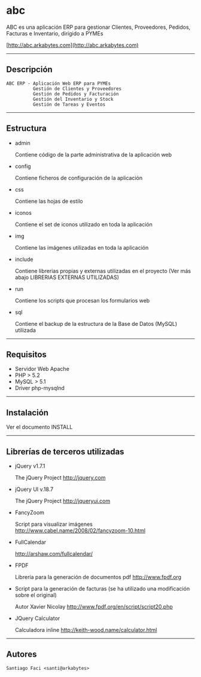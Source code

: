 abc
===

ABC es una aplicación ERP para gestionar Clientes, Proveedores, Pedidos, Facturas e Inventario, dirigido a PYMEs

[http://abc.arkabytes.com](http://abc.arkabytes.com)

-----------
Descripción
-----------

    ABC ERP - Aplicación Web ERP para PYMEs
              Gestión de Clientes y Proveedores
              Gestión de Pedidos y Facturación
              Gestión del Inventario y Stock
              Gestión de Tareas y Eventos

----------
Estructura
----------

- admin

    Contiene código de la parte administrativa de la aplicación web

- config

    Contiene ficheros de configuración de la aplicación

- css

    Contiene las hojas de estilo

- iconos

    Contiene el set de iconos utilizado en toda la aplicación

- img

    Contiene las imágenes utilizadas en toda la aplicación

- include

    Contiene librerias propias y externas utilizadas en el proyecto (Ver más abajo LIBRERIAS EXTERNAS UTILIZADAS)

- run

    Contiene los scripts que procesan los formularios web

- sql

    Contiene el backup de la estructura de la Base de Datos (MySQL) utilizada

----------
Requisitos
----------

- Servidor Web Apache
- PHP > 5.2
- MySQL > 5.1
- Driver php-mysqlnd

--------------------------------
Instalación
--------------------------------

Ver el documento INSTALL

----------------------------
Librerías de terceros utilizadas
----------------------------

- jQuery v1.7.1
    
    The jQuery Project
    http://jquery.com

- jQuery UI v.18.7

    The jQuery Project
    http://jqueryui.com

- FancyZoom

    Script para visualizar imágenes
    http://www.cabel.name/2008/02/fancyzoom-10.html
    
- FullCalendar

    http://arshaw.com/fullcalendar/

- FPDF

    Librería para la generación de documentos pdf
    http://www.fpdf.org

- Script para la generación de facturas (se ha utilizado una modificación sobre el original)

    Autor Xavier Nicolay
    http://www.fpdf.org/en/script/script20.php

- JQuery Calculator

    Calculadora inline
    http://keith-wood.name/calculator.html

-------
Autores
-------

    Santiago Faci <santi@arkabytes>
